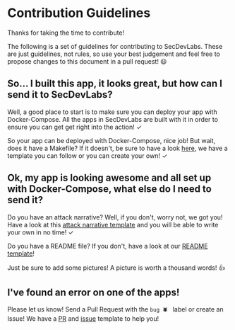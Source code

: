 # Contribution Guidelines

Thanks for taking the time to contribute!

The following is a set of guidelines for contributing to SecDevLabs. These are just guidelines, not rules, so use your best judgement and feel free to propose changes to this document in a pull request! 😃

## So... I built this app, it looks great, but how can I send it to SecDevLabs?

Well, a good place to start is to make sure you can deploy your app with Docker-Compose. All the apps in SecDevLabs are built with it in order to ensure you can get get right into the action! ✓

So your app can be deployed with Docker-Compose, nice job! But wait, does it have a Makefile? If it doesn't, be sure to have a look [here][1], we have a template you can follow or you can create your own! ✓

## Ok, my app is looking awesome and all set up with Docker-Compose, what else do I need to send it?

Do you have an attack narrative? Well, if you don't, worry not, we got you! Have a look at this [attack narrative template][2] and you will be able to write your own in no time! ✓

Do you have a README file? If you don't, have a look at our [README template][3]!

Just be sure to add some pictures! A picture is worth a thousand words! 👍

## I've found an error on one of the apps!

Please let us know! Send a Pull Request with the `bug 🕷 ` label or create an Issue! We have a [PR][4] and [issue][5] template to help you!

[1]:/docs/Makefile
[2]:/docs/Attack_Narrative_Template.md
[3]:/docs/README_Template.md
[4]:/docs/PR_Template.md
[5]:/docs/Issue_Template.md

